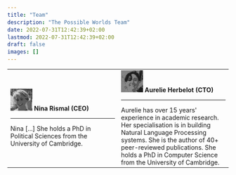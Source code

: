 ```yaml
---
title: "Team"
description: "The Possible Worlds Team"
date: 2022-07-31T12:42:39+02:00
lastmod: 2022-07-31T12:42:39+02:00
draft: false
images: []
---
```



<table>
<tr>
<td width='50%'>
<img src='nina.png' width='50px'><b>  Nina Rismal (CEO)</b>
<hr>
Nina [...] She holds a PhD in Political Sciences from the University of Cambridge.
</td>

<td width='50%'>
<img src='aurelie.png' width='50px'><b>  Aurelie Herbelot (CTO)</b><br>
<hr>
Aurelie has over 15 years' experience in academic research. Her specialisation is in building Natural Language Processing systems. She is the author of 40+ peer-reviewed publications. She holds a PhD in Computer Science from the University of Cambridge.
</td>
</tr>
</table>
